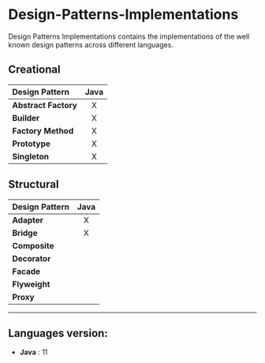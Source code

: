 # Design-Patterns-Implementations

Design Patterns Implementations contains the implementations of the well known design patterns across different
languages.

## Creational

| Design Pattern       | Java |
|:---------------------|:----:|
| **Abstract Factory** |  X   |
| **Builder**          |  X   |
| **Factory Method**   |  X   |
| **Prototype**        |  X   |
| **Singleton**        |  X   |

## Structural

| Design Pattern | Java |
|:---------------|:----:|
| **Adapter**    |  X   |
| **Bridge**     |  X   |
| **Composite**  |      |
| **Decorator**  |      |
| **Facade**     |      |
| **Flyweight**  |      |
| **Proxy**      |      |

---

## Languages version:

- **Java** : 11
